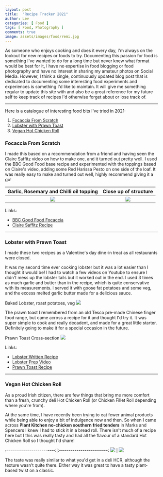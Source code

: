 ```yaml
---
layout: post
title:  "Recipe Tracker 2021"
author: Lev
categories: [ Food ]
tags: [ Food, Photography ]
comments: true
image: assets/images/food/remi.jpg
---
```


As someone who enjoys cooking and does it every day, I'm always on the lookout for new recipes or foods to try.
Documenting this passion for food is something I've wanted to do for a long time but never knew what format would be best for it, 
I have no expertise in food blogging or food photography and have no interest in sharing my amateur photos on Social Media.
However, I think a single, continuously updated blog post that is dedicated to documenting some interesting food
experiments and experiences is something I'd like to maintain.
It will give me something regular to update this site with and also be a great reference for my future self to keep track of
recipes I'd otherwise forget about or lose track of.

***

Here is a catalogue of interesting food bits I've tried in 2021:

1. [Focaccia From Scratch](#focaccia-from-scratch)
2. [Lobster with Prawn Toast](#lobster-with-prawn-toast)
3. [Vegan Hot Chicken Roll](#vegan-hot-chicken-roll)


### Focaccia From Scratch

I made this based on a recommendation from a friend and having seen the Claire Saffitz video on how to make one, and it turned out pretty well.
I used the BBC Good Food base recipe and experimented with the toppings based on Claire's video, adding some Red Harissa Pesto on one side of the loaf.
It was really easy to make and turned out well, highly recommend giving it a go!

Garlic, Rosemary and Chilli oil topping |  Close up of structure
:-------------------------:|:-------------------------:
![](/assets/images/food/focaccia1.jpg) | ![](/assets/images/food/focaccia2.jpg)

Links:

- [BBC Good Food Focaccia](https://www.bbcgoodfood.com/recipes/focaccia)
- [Claire Saffitz Recipe](https://www.youtube.com/watch?v=NGnMrM9qDtE)

***


### Lobster with Prawn Toast

I made these two recipes as a Valentine's day dine-in treat as all restaurants were closed.

It was my second time ever cooking lobster but it was a lot easier than I thought it would be! I had to watch a few videos on Youtube
to ensure I didn't mess up the lobster tails but it worked out in the end. I used 3 times as much garlic and butter than in the recipe,
which is quite conservative with its measurements. I served it with goose fat potatoes and some veg, and the excess melted garlic butter
made for a delicious sauce.

Baked Lobster, roast potatoes, veg
![](/assets/images/food/lobster.jpeg)

The prawn toast I remembered from an old Tesco pre-made Chinese finger food range, but came across a recipe for it and thought I'd try it.
It was super simple to cook and really decadent, and made for a great little starter. Definitely going to make it for a special occasion in the future.


Prawn Toast Cross-section
![](/assets/images/food/prawntoast.jpeg)

Links:

- [Lobster Written Recipe](https://tasty.co/recipe/baked-lobster-tails)
- [Lobster Prep Video](https://www.youtube.com/watch?v=BeLTD9lA34s)
- [Prawn Toast Recipe](https://www.youtube.com/watch?v=i8fygRZlYHc)


***

### Vegan Hot Chicken Roll

As a proud Irish citizen, there are few things that bring me more comfort than a fresh,
crunchy deli Hot Chicken Roll (or Chicken Fillet Roll depending where you're from).

At the same time, I have recently been trying to eat fewer animal products while being able to enjoy a bit of indulgence now and then.
So when I came across **Plant Kitchen no-chicken southern fried tenders** in Marks and Spencers I knew I had to stick it in a bread roll.
There isn't much of a recipe here but I this was really tasty and had all the flavour of a standard Hot Chicken Roll so I thought I'd share!

:-------------------------:|:-------------------------:
![](/assets/images/food/hcr1.jpg) | ![](/assets/images/food/HCR2.jpg)

The taste was really similar to what you'd get in a deli HCR, although the texture wasn't quite there.
Either way it was great to have a tasty plant-based twist on a classic.

